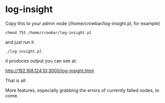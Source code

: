 # log-insight

Copy this to your admin node (/home/crowbar/log-insight.pl, for example)

    chmod 755 /home/crowbar/log-insight.pl

and just run it

    ./log-insight.pl

it produces output you can see at:

http://192.168.124.10:3000/log-insight.html

That is all.

More features, especially grabbing the errors of currently failed nodes, to come.
